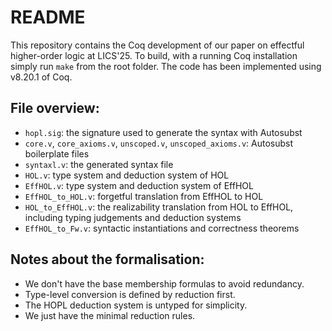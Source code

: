 # README

This repository contains the Coq development of our paper on effectful higher-order logic at LICS'25. To build, with a running Coq installation simply run `make` from the root folder. The code has been implemented using v8.20.1 of Coq.

## File overview:

- `hopl.sig`: the signature used to generate the syntax with Autosubst
- `core.v`, `core_axioms.v`, `unscoped.v`, `unscoped_axioms.v`: Autosubst boilerplate files
- `syntaxl.v`: the generated syntax file
- `HOL.v`: type system and deduction system of HOL
- `EffHOL.v`: type system and deduction system of EffHOL
- `EffHOL_to_HOL.v`: forgetful translation from EffHOL to HOL
- `HOL_to_EffHOL.v`: the realizability translation from HOL to EffHOL, including typing judgements and deduction systems
- `EffHOL_to_Fw.v`: syntactic instantiations and correctness theorems

## Notes about the formalisation:
- We don't have the base membership formulas to avoid redundancy.
- Type-level conversion is defined by reduction first.
- The HOPL deduction system is untyped for simplicity.
- We just have the minimal reduction rules.